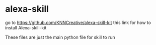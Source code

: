 # alexa-skill

go to https://github.com/KNNCreative/alexa-skill-kit this link for how to install Alexa-skill-kit

These files are just the main python file for skill to run
